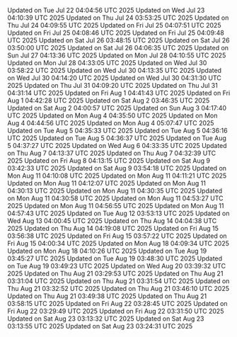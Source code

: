 Updated on Tue Jul 22 04:04:56 UTC 2025
Updated on Wed Jul 23 04:10:39 UTC 2025
Updated on Thu Jul 24 03:53:25 UTC 2025
Updated on Thu Jul 24 04:09:55 UTC 2025
Updated on Fri Jul 25 04:07:51 UTC 2025
Updated on Fri Jul 25 04:08:46 UTC 2025
Updated on Fri Jul 25 04:09:48 UTC 2025
Updated on Sat Jul 26 03:48:15 UTC 2025
Updated on Sat Jul 26 03:50:00 UTC 2025
Updated on Sat Jul 26 04:06:35 UTC 2025
Updated on Sun Jul 27 04:13:36 UTC 2025
Updated on Mon Jul 28 04:10:55 UTC 2025
Updated on Mon Jul 28 04:33:05 UTC 2025
Updated on Wed Jul 30 03:58:22 UTC 2025
Updated on Wed Jul 30 04:13:35 UTC 2025
Updated on Wed Jul 30 04:14:20 UTC 2025
Updated on Wed Jul 30 04:31:30 UTC 2025
Updated on Thu Jul 31 04:09:20 UTC 2025
Updated on Thu Jul 31 04:31:14 UTC 2025
Updated on Fri Aug  1 04:41:43 UTC 2025
Updated on Fri Aug  1 04:42:28 UTC 2025
Updated on Sat Aug  2 03:46:35 UTC 2025
Updated on Sat Aug  2 04:00:57 UTC 2025
Updated on Sun Aug  3 04:17:40 UTC 2025
Updated on Mon Aug  4 04:35:50 UTC 2025
Updated on Mon Aug  4 04:44:56 UTC 2025
Updated on Mon Aug  4 05:07:47 UTC 2025
Updated on Tue Aug  5 04:35:33 UTC 2025
Updated on Tue Aug  5 04:36:16 UTC 2025
Updated on Tue Aug  5 04:36:37 UTC 2025
Updated on Tue Aug  5 04:37:27 UTC 2025
Updated on Wed Aug  6 04:33:35 UTC 2025
Updated on Thu Aug  7 04:13:37 UTC 2025
Updated on Thu Aug  7 04:32:39 UTC 2025
Updated on Fri Aug  8 04:13:15 UTC 2025
Updated on Sat Aug  9 03:42:33 UTC 2025
Updated on Sat Aug  9 03:54:18 UTC 2025
Updated on Mon Aug 11 04:10:08 UTC 2025
Updated on Mon Aug 11 04:11:21 UTC 2025
Updated on Mon Aug 11 04:12:07 UTC 2025
Updated on Mon Aug 11 04:30:13 UTC 2025
Updated on Mon Aug 11 04:30:35 UTC 2025
Updated on Mon Aug 11 04:30:58 UTC 2025
Updated on Mon Aug 11 04:53:27 UTC 2025
Updated on Mon Aug 11 04:56:55 UTC 2025
Updated on Mon Aug 11 04:57:43 UTC 2025
Updated on Tue Aug 12 03:53:13 UTC 2025
Updated on Wed Aug 13 04:00:45 UTC 2025
Updated on Thu Aug 14 04:04:38 UTC 2025
Updated on Thu Aug 14 04:19:08 UTC 2025
Updated on Fri Aug 15 03:56:38 UTC 2025
Updated on Fri Aug 15 03:57:22 UTC 2025
Updated on Fri Aug 15 04:00:34 UTC 2025
Updated on Mon Aug 18 04:09:34 UTC 2025
Updated on Mon Aug 18 04:10:26 UTC 2025
Updated on Tue Aug 19 03:45:27 UTC 2025
Updated on Tue Aug 19 03:48:30 UTC 2025
Updated on Tue Aug 19 03:49:23 UTC 2025
Updated on Wed Aug 20 03:39:32 UTC 2025
Updated on Thu Aug 21 03:29:53 UTC 2025
Updated on Thu Aug 21 03:31:04 UTC 2025
Updated on Thu Aug 21 03:31:54 UTC 2025
Updated on Thu Aug 21 03:32:52 UTC 2025
Updated on Thu Aug 21 03:46:10 UTC 2025
Updated on Thu Aug 21 03:49:38 UTC 2025
Updated on Thu Aug 21 03:58:15 UTC 2025
Updated on Fri Aug 22 03:28:45 UTC 2025
Updated on Fri Aug 22 03:29:49 UTC 2025
Updated on Fri Aug 22 03:31:50 UTC 2025
Updated on Sat Aug 23 03:13:32 UTC 2025
Updated on Sat Aug 23 03:13:55 UTC 2025
Updated on Sat Aug 23 03:24:31 UTC 2025
